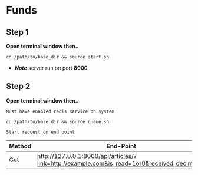 # Funds


## Step 1
**Open terminal window then..**
```shell
cd /path/to/base_dir && source start.sh
```
- ***Note*** server run on port **8000**
## Step 2
**Open terminal window then..**

`Must have enabled redis service on system `
```shell
cd /path/to/base_dir && source queue.sh
```

`Start request on end point`

| Method | End-Point                                                                                   |
| ------ |---------------------------------------------------------------------------------------------|
| Get    | http://127.0.0.1:8000/api/articles/?link=http://example.com&is_read=1or0&received_decimal=5 |

